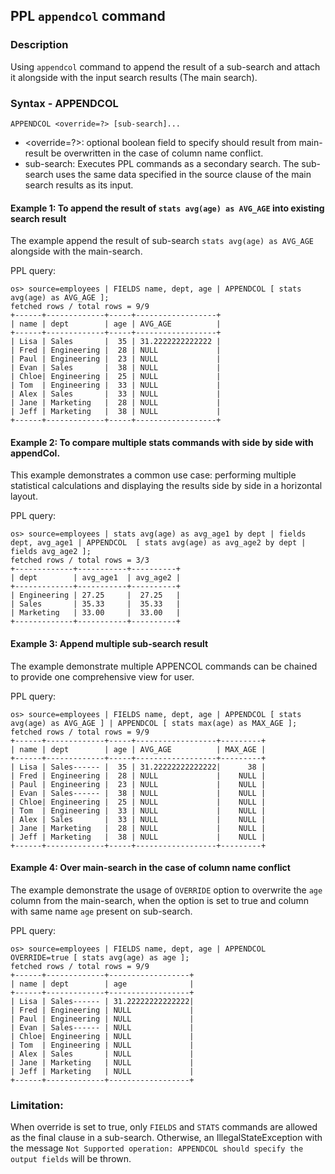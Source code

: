 ## PPL `appendcol` command

### Description
Using `appendcol` command to append the result of a sub-search and attach it alongside with the input search results (The main search).

### Syntax - APPENDCOL
`APPENDCOL <override=?> [sub-search]...`

* <override=?>: optional boolean field to specify should result from main-result be overwritten in the case of column name conflict.
* sub-search: Executes PPL commands as a secondary search. The sub-search uses the same data specified in the source clause of the main search results as its input.


#### Example 1: To append the result of `stats avg(age) as AVG_AGE` into existing search result   

The example append the result of sub-search `stats avg(age) as AVG_AGE` alongside with the main-search.

PPL query:

    os> source=employees | FIELDS name, dept, age | APPENDCOL [ stats avg(age) as AVG_AGE ];
    fetched rows / total rows = 9/9
    +------+-------------+-----+------------------+  
    | name | dept        | age | AVG_AGE          |  
    +------+-------------+-----+------------------+  
    | Lisa | Sales       |  35 | 31.2222222222222 |  
    | Fred | Engineering |  28 | NULL             |  
    | Paul | Engineering |  23 | NULL             |  
    | Evan | Sales       |  38 | NULL             |   
    | Chloe| Engineering |  25 | NULL             |   
    | Tom  | Engineering |  33 | NULL             |   
    | Alex | Sales       |  33 | NULL             |  
    | Jane | Marketing   |  28 | NULL             |  
    | Jeff | Marketing   |  38 | NULL             |  
    +------+-------------+-----+------------------+  


#### Example 2: To compare multiple stats commands with side by side with appendCol.

This example demonstrates a common use case: performing multiple statistical calculations and displaying the results side by side in a horizontal layout.

PPL query:

    os> source=employees | stats avg(age) as avg_age1 by dept | fields dept, avg_age1 | APPENDCOL  [ stats avg(age) as avg_age2 by dept | fields avg_age2 ];
    fetched rows / total rows = 3/3
    +-------------+-----------+----------+
    | dept        | avg_age1  | avg_age2 |
    +-------------+-----------+----------+
    | Engineering | 27.25     |  27.25   |
    | Sales       | 35.33     |  35.33   |
    | Marketing   | 33.00     |  33.00   |
    +-------------+-----------+----------+


#### Example 3: Append multiple sub-search result

The example demonstrate multiple APPENCOL commands can be chained to provide one comprehensive view for user. 

PPL query:

    os> source=employees | FIELDS name, dept, age | APPENDCOL [ stats avg(age) as AVG_AGE ] | APPENDCOL [ stats max(age) as MAX_AGE ];
    fetched rows / total rows = 9/9
    +------+-------------+-----+------------------+---------+  
    | name | dept        | age | AVG_AGE          | MAX_AGE |  
    +------+-------------+-----+------------------+---------+  
    | Lisa | Sales------ |  35 | 31.22222222222222|      38 |  
    | Fred | Engineering |  28 | NULL             |    NULL |  
    | Paul | Engineering |  23 | NULL             |    NULL |  
    | Evan | Sales------ |  38 | NULL             |    NULL |  
    | Chloe| Engineering |  25 | NULL             |    NULL |  
    | Tom  | Engineering |  33 | NULL             |    NULL |  
    | Alex | Sales       |  33 | NULL             |    NULL |  
    | Jane | Marketing   |  28 | NULL             |    NULL |  
    | Jeff | Marketing   |  38 | NULL             |    NULL |  
    +------+-------------+-----+------------------+---------+  

#### Example 4: Over main-search in the case of column name conflict

The example demonstrate the usage of `OVERRIDE` option to overwrite the `age` column from the main-search, 
when the option is set to true and column with same name `age` present on sub-search.

PPL query:

    os> source=employees | FIELDS name, dept, age | APPENDCOL OVERRIDE=true [ stats avg(age) as age ];
    fetched rows / total rows = 9/9
    +------+-------------+------------------+  
    | name | dept        | age              |  
    +------+-------------+------------------+  
    | Lisa | Sales------ | 31.22222222222222|  
    | Fred | Engineering | NULL             |  
    | Paul | Engineering | NULL             |  
    | Evan | Sales------ | NULL             |  
    | Chloe| Engineering | NULL             |  
    | Tom  | Engineering | NULL             |  
    | Alex | Sales       | NULL             |  
    | Jane | Marketing   | NULL             |  
    | Jeff | Marketing   | NULL             |
    +------+-------------+------------------+

### Limitation: 
When override is set to true, only `FIELDS` and `STATS` commands are allowed as the final clause in a sub-search. 
Otherwise, an IllegalStateException with the message `Not Supported operation: APPENDCOL should specify the output fields` will be thrown.
